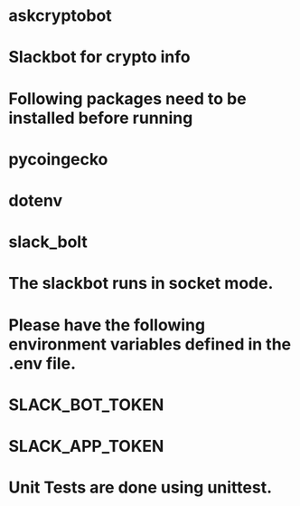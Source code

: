 # askcryptobot
# Slackbot for crypto info
# Following packages need to be installed before running
# pycoingecko                                                   
# dotenv                                                           
# slack_bolt 
#
# The slackbot runs in socket mode.  
#
# Please have the following environment variables defined in the .env file.
# SLACK_BOT_TOKEN
# SLACK_APP_TOKEN
#
# Unit Tests are done using unittest.
